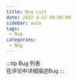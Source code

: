 ```yaml
---
title: Bug List
date: 2022-3-22 08:00:00 
sidebar: auto
tags:
 - Bug
categories:
 - Bug
---
```


:::tip
Bug 列表   
在评论中详细描述Bug
:::

<!-- more -->
